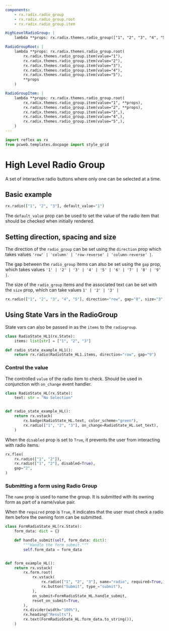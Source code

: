 ```yaml
---
components:
    - rx.radix.radio_group
    - rx.radix.radio_group.root
    - rx.radix.radio_group.item

HighLevelRadioGroup: |
    lambda **props: rx.radix.themes.radio_group(["1", "2", "3", "4", "5"], **props)

RadioGroupRoot: |
    lambda **props: rx.radix.themes.radio_group.root(
        rx.radix.themes.radio_group.item(value="1"),
        rx.radix.themes.radio_group.item(value="2"),
        rx.radix.themes.radio_group.item(value="3"),
        rx.radix.themes.radio_group.item(value="4"),
        rx.radix.themes.radio_group.item(value="5"),
        **props
    )

RadioGroupItem: |
    lambda **props: rx.radix.themes.radio_group.root(
        rx.radix.themes.radio_group.item(value="1", **props),
        rx.radix.themes.radio_group.item(value="2", **props),
        rx.radix.themes.radio_group.item(value="3",),
        rx.radix.themes.radio_group.item(value="4",),
        rx.radix.themes.radio_group.item(value="5",),
    )
---
```



```python exec
import reflex as rx
from pcweb.templates.docpage import style_grid
```


# High Level Radio Group

A set of interactive radio buttons where only one can be selected at a time.

## Basic example


```python demo
rx.radio(["1", "2", "3"], default_value="1")
```

The `default_value` prop can be used to set the value of the radio item that should be checked when initially rendered.



## Setting direction, spacing and size


The direction of the `radio_group` can be set using the `direction` prop which takes values `'row' | 'column' | 'row-reverse' | 'column-reverse' |`. 

The gap between the `radio_group` items can also be set using the `gap` prop, which takes values `'1' | '2' | '3' | '4' | '5' | '6' | '7' | '8' | '9' |`.

The size of the `radio_group` items and the associated text can be set with the `size` prop, which can take values `1' | '2' | '3' |`

```python demo
rx.radio(["1", "2", "3", "4", "5"], direction="row", gap="8", size="3")
```


## Using State Vars in the RadioGroup


State vars can also be passed in as the `items` to the `radiogroup`.


```python demo exec
class RadioState_HL1(rx.State):
    items: list[str] = ["1", "2", "3"]

def radio_state_example_HL1():
    return rx.radio(RadioState_HL1.items, direction="row", gap="9")
```


### Control the value
The controlled `value` of the radio item to check. Should be used in conjunction with `on_change` event handler.


```python demo exec
class RadioState_HL(rx.State):
    text: str = "No Selection"


def radio_state_example_HL():
    return rx.vstack(
        rx.badge(RadioState_HL.text, color_scheme="green"),
        rx.radio(["1", "2", "3"], on_change=RadioState_HL.set_text),
    )
```


When the `disabled` prop is set to `True`, it prevents the user from interacting with radio items.

```python demo
rx.flex(
    rx.radio(["1", "2"]),
    rx.radio(["1", "2"], disabled=True),
    gap="2",
)

```


### Submitting a form using Radio Group

The `name` prop is used to name the group. It is submitted with its owning form as part of a name/value pair.

When the `required` prop is `True`, it indicates that the user must check a radio item before the owning form can be submitted.

```python demo exec
class FormRadioState_HL(rx.State):
    form_data: dict = {}

    def handle_submit(self, form_data: dict):
        """Handle the form submit."""
        self.form_data = form_data


def form_example_HL():
    return rx.vstack(
        rx.form.root(
            rx.vstack(
                rx.radio(["1", "2", "3"], name="radio", required=True,),
                rx.button("Submit", type_="submit"),
            ),
            on_submit=FormRadioState_HL.handle_submit,
            reset_on_submit=True,
        ),
        rx.divider(width="100%"),
        rx.heading("Results"),
        rx.text(FormRadioState_HL.form_data.to_string()),
    )
```




